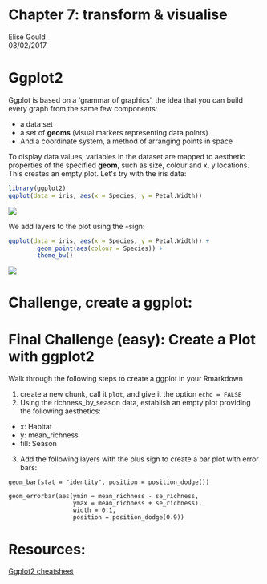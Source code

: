 # Chapter 7: transform & visualise
Elise Gould  
03/02/2017  




# Ggplot2

Ggplot is based on a 'grammar of graphics', the idea that you can build every graph from the same few components:

- a data set
- a set of **geoms** (visual markers representing data points)
- And a coordinate system, a method of arranging points in space

To display data values, variables in the dataset are mapped to aesthetic properties of the specified **geom**, such as size, colour and x, y locations. This creates an empty plot. Let's try with the iris data:


```r
library(ggplot2)
ggplot(data = iris, aes(x = Species, y = Petal.Width))
```

![](08_transform_visualise_files/figure-html/unnamed-chunk-2-1.png)<!-- -->

We add layers to the plot using the `+`sign:

```r
ggplot(data = iris, aes(x = Species, y = Petal.Width)) +
        geom_point(aes(colour = Species)) +
        theme_bw()
```

![](08_transform_visualise_files/figure-html/unnamed-chunk-3-1.png)<!-- -->

# Challenge, create a ggplot:






# Final Challenge (easy): Create a Plot with ggplot2

Walk through the following steps to create a ggplot in your Rmarkdown

1. create a new chunk, call it `plot`, and give it the option `echo = FALSE`
2.  Using the richness_by_season data, establish an empty plot providing the following aesthetics:

- x: Habitat
- y: mean_richness
- fill: Season
3. Add the following layers with the plus sign to create a bar plot with error bars:
```
geom_bar(stat = "identity", position = position_dodge())

geom_errorbar(aes(ymin = mean_richness - se_richness, 
                  ymax = mean_richness + se_richness), 
                  width = 0.1,
                  position = position_dodge(0.9))
```



# Resources:

[Ggplot2 cheatsheet](https://www.rstudio.com/wp-content/uploads/2015/12/ggplot2-cheatsheet-2.0.pdf)

